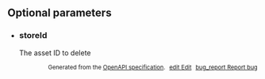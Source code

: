 <!--- This is a generated file, do not edit! -->
<!--- [START woosmap_http_parameters_stores] -->


<h2 id="optional-parameters">Optional parameters</h2>

-   <h3 id="storeid">storeId</h3>

    The asset ID to delete


<p style="text-align: right; font-size: smaller;">Generated from the <a data-label="openapi-github" href="https://github.com/woosmap/openapi-specification" title="Woosmap OpenAPI Specification" class="external">OpenAPI specification</a>.
<a data-label="openapi-github-woosmap-http-parameters-stores" data-action="edit" style="margin-left: 5px;" href="https://github.com/woosmap/openapi-specification/tree/main/specification/parameters" title="Edit on GitHub"><span class="material-icons">edit</span> Edit</a>
<a data-label="openapi-github-woosmap-http-parameters-stores" data-action="bug" style="margin-left: 5px;" href="https://github.com/woosmap/openapi-specification/issues/new?assignees=&labels=type%3A+bug%2C+triage+me&template=bug_report.md&title=[parameters] Bug - /stores" title="File bug for parameters on GitHub"><span class="material-icons">bug_report</span> Report bug</a>
</p>

<!--- [END woosmap_http_parameters_stores] -->